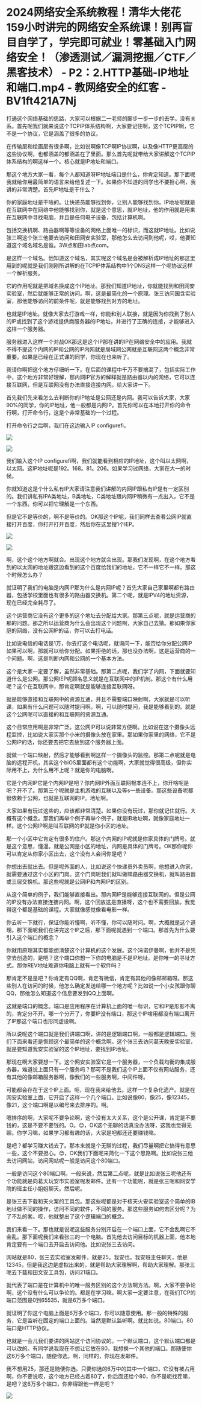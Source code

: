 # 2024网络安全系统教程！清华大佬花159小时讲完的网络安全系统课！别再盲目自学了，学完即可就业！零基础入门网络安全！（渗透测试／漏洞挖掘／CTF／黑客技术） - P2：2.HTTP基础-IP地址和端口.mp4 - 教网络安全的红客 - BV1ft421A7Nj

打通这个网络基础的思路，大家可以根据二一老师的脚步一步一步的去学。没有关系。首先呢我们就来说这个TCPIP体系结构啊，大家要记住啊，这个TCPIP啊，它不是一个协议，它是涵盖了很多的协议。

在传输层和绘画层有很多啊，比如说啊像TCP啊IP协议啊，以及像HTTP更高层的这些协议啊，也都涵盖的都涵盖在了里面。那么首先呢就带给大家讲解这个TCPIP体系结构的啊这样一个。核心就是IP地址和端口。

那这个地方大家一看，每个人都知道呀IP地址端口是什么，你肯定知道。那下面呢我就给你用最简单的语言来给他复述一下。如果你不知道的同学也不要担心啊，我讲的非常清楚。首先IP地址是干什么？

你的家庭地址是干啥的。让快递员能够找到你，让别人能够找到你。IP地址呢就是在互联网中在网络中他能够找到你，就是这个意思，就IP地址，他的作用就是用来在互联网中寻找电脑，并且是任何电子设备，包括计算机啊。

包括交换机啊、路由器啊等等设备的网络上面唯一的标识，而这就IP地址。比如说张三啊这个张三他要去访问和田网安实验室，那他怎么去访问到他呢，哎，他要知道这个域名域名是谁。3W点和田lab点com。

是这样一个域名。他知道这个域名，其实呢这个域名是会被解析成IP地址的那这里用到的呢就是我们刚刚所讲解的在TCPIP体系结构中1个DNS这样一个呃协议这样一个解析服务。

它的作用呢就是把域名换成这个IP地址。那我们知道IP地址，你就能找到和田网安实验室，然后就能够正常的访问。啊，这是最简化的一个原理。张三访问国含实验室，那他能够访问的前条件呢，就是能够找到对方的地址。

也就是IP地址。就像大家去打游戏一样，你能和别人联接，就是因为你找到了别人的IP或找到了这个游戏提供商服务器的IP地址，并进行了正确的连接，才能够进入这样一个服务器。

服务器进入这样一个对战OK那这是这个IP那在讲的IP在网络安全中的应用。我就不得不提这个内网的IP和公网的IP内网就是局域网公网就是互联网这两个概念非常重要。如果是已经在正式课的同学，你现在也来听了。

我请你啊把这个地方仔细听一下。在后面的课程中千万不要搞混了，包括实际工作中，这个地方非常好理解，那内网IP官方的解释就是路由器以内的网络，它可以连接互联网，但是互联网没有办法直接连接内网。给大家讲一下。

首先我们先来看怎么去判断你的IP地址是公网还是内网。我可以告诉大家，大家90%的同学，你的IP地址，他一般都是内网IP。首先你可以在本地打开你的命令行啊，打开命令行，这是个非常基础的一个过程。

打开命令行之后啊，我们在这边输入IP configurefi。

![](img/864243f76fcb6f049143cc44b7bd70f9_1.png)

![](img/864243f76fcb6f049143cc44b7bd70f9_2.png)

我们输入这个IP configurefi啊，我们就能看到相应的IP地址，这个叫以太网啊，以太网。这IP地址呢是192。168。81。206。如果学习过网络，大家在大一的时候。

你就知道这是个什么私有IP大家请注意我们讲解的内网IP跟私有IP是有一定区别的。我们讲私有IPA类地址，B类地址，C类地址跟内网IP稍微有一点出入，它不是一个东西。你可以把它理解是一个东西。

但是它不是等价的，啊不是等价的。OK那这个IP呢，我们同样去查看公网IP就直接打开百度，你打开打开百度，然后你在这里搜1个IEP。



![](img/864243f76fcb6f049143cc44b7bd70f9_4.png)

![](img/864243f76fcb6f049143cc44b7bd70f9_5.png)

啊，这个这个地方啊就会。出现这个地方就会出现。那我们发现啊，在这个地方看到的以太网的地址跟这边看到的这个百度给我们的地址，它不一样它不一样。那这个时候怎么办？

就证明了我们的电脑是内网IP那为什么是内网IP呢？首先大家自己家里啊都有路由器，包括学校里面也有很多的路由器交换机。第二个呢，就是IPV4的地址资源，现在已经完全耗尽了。

这个运营商它没有这个更多的这个地址去分配给大家。那第三点呢，就是运营商的那的问题。那之所以运营商为什么会出现这个问题啊，大家自己去猜。那如果你家庭的网络，没有公网IP的话，你可以去打电话。

比如说电信的电话是1万，你去打这个电话呢，就询问一下，能否给你分配公网IP如果可以啊，那就可以给你分配。如果拒绝的话，那也没办法啊，这是运营商的一个问题。啊，这是判断内网和公网的一个基本方法。

这个是大家一定要了解，虽然非常基础。那第二点呢，我们学了内网，下面就要知道什么是公网。那公网IEP呢顾名思义就是在互联网中的IP机制。那这个有什么用呢？这个在互联网中，那肯定啊就是能够连接互联网呀。

就是能够直接和互联网中的资源互通，并且不需要端口映射啊，大家就是可以听课，如果有什么问题可以随时提问啊。啊，可以随时提问，我是能够看到的。就是这个公网呢可以直接的和互联网的资源互通。

这个日常应用啊是非常广泛。这公网IP可以说非常方便啊。比如说在这个摄像头远程监控，比如说大家买那个小米的摄像头放在家里。那如果你家里的网络，它不是公网IP的话，你还要去把它去放到这个服务器上面。

就做一个端口映射，然后才能够看到啊这样一个摄像头的监控。那第二点呢就是电脑的远程开机，其实这个biOS里面都有这个功能啊，大家就觉得很高级，但你实际用不上，为什么用不上呢？就是你的电脑啊。

它是个内网IP它是个内网IP是吧？你内网IP外面互联网根本连不上，你开啥呢是吧？开不了。那第三个呢就是主机游戏的互联以及等s一些设备。那这些设备呢都很依赖于公网，也就是互联网的IP。地址啊。

大家如果有玩过这些的，应该都非常清楚。如果你没有玩过，那你就记住就行。大概有这个概念。那我们再举个例子再举个例子，就是IB地址啊，就像家庭地址一样。这个公网IP啊是叫互联网的IP就是你小区的地址。

那一个小区中它肯定有很多的住户。那这个内网的IP呢就是你家具体的门牌号。就是这个意思，懂漫。就是公网是小区的地址，内网是具体的门牌号。OK那你呢你可以肯定从你家小区出去，这个没有人会问你是吧？

你想出去就出去。但是呢外面的人，比如说这个快递员外卖员啊，他想进入你家，就需要通过这个小区的门岗。这个门岗呢我们就叫做嘛路由器交换机，就叫路由器或三层交换机。那这些呢就是公网IP和内网IP的区别。

从这个简单的例子，我们能够直接看出。那内网IP是能够连接互联网的。但是公网的IP没有办法直接连接内网。啊，这个回放这是直播呀，这个也不需要回放。我觉得这个都是基础的课程。大家就像感觉像看电影一样。

你去听一下就行，保证你能听懂啊，听不懂，你可以随时问。啊，大概就是这个道理。那下面呢我们在讲完这个IP之后，那下面呢就遇到一个端口。那首先为什么要引入这个端口的概念？

你就用原理其实都能想清楚这个计算机的这个发展。这个冯诺伊曼啊，他并不是凭空去创造的，是吧？这个端口你想一下你的电脑是不是IP地址。是你唯一的寻址方式。那你REV地址难道你电脑上就有一个软件吗？

那肯定不是是吧？你肯定有QQ啊，肯定有微信，肯定有其他的像邮邮箱呀。那这些别人在访问的时候，他怎么确定发送给哪一个地方呢？比如说一个小女孩跟你聊QQ，那他怎么知道这个信息要发到QQ上面啊。

这就是端口的概念。端口是应用程序在计算机上面的唯一标识，它和IP是形影不离的，肯定分不开。哪一个分开了，你要IP没有端口，那这个IP啥用都没有端口离开了IP那这个端口也形同虚设啊。

所以说呢这个端口就是我们讲端口啊，讲的是逻辑端口啊，一般都是逻辑端口。我们下面来看还是恢顾这个最简单的这个概念啊。这个张三去访问葛天晚安实验室，就是要知道我安实验室的这个IP地址，要找到IP地址。

那现在啊大家要想一下。这个网安实验室它是一个服务器，一个负载均衡的集成服务器，难道说上面只有一个服务吗？那可不是我们这个IP上面不仅有网站服务，还有其他的像邮箱服务器啊，像我们的一些服务啊，中间件呀。

可能都会存在于这个IP上面。呃，现在我来给他去。这样一个复杂化遗产。就是在网安实验室上面，它开启了这样一个几个端口。比如说像80，像25，像12345，像21，这个端口啊是以编号来去排序的。啊。

嗯排序的啊，大家呢不要争论啊，这个没有太大关系，这个是公开课，肯定是不要钱的，这是不要不要钱的。O。😊，OK这个无聊的话真没办法呀，这我也觉得无聊。你学习嘛，如果学习都有趣的话，大家是吧都还还要赚钱嘛。

是吧？都学习赚大钱去了。那本来就是个无聊的过程，我们尽量啊把它搞得有意思一些，这个不要担心。😊，OK我们下面呢来简化一下这个思路啊。比如说张三他去访问网站，访问网站呢一般是访问这个80端口。

一般是访问这个80端口啊。一般来说，然后第二点呢，就是比如说张三呢他还有个功能就是向葛天玩安市实验室呢发邮件。还有一个功能呢，就是张三呢和网安学院的班主任小姐姐聊天。然后呢。

是张三去下载和天火案的工具包。那这些呢都是对于核天火安实验室这个简单的IB地址做不同的操作，访问不同的软件，不同的服务。那这些服务如何去区分呢？为了不乱的套。哎，他就整出了这个逻辑端口的概念。

我们来看一下。那也就是说呢这些服务分别开启在一个端口上面，它不会乱啊它不会乱。那下面呢我们来看张三的一个电脑。首先他去访问目标的机器上面，他本地肯定要有一个端口去开启去访问他。比如说张三去访问。

网站就是80，张三去实验室发邮件，就是25。我安也。我安班主任聊天，他是12345，但是我这边是虚拟出来的，就是帮助大家理解啊，帮助大家理解。那张三呢去下载和田文安工具包，访问21端口。

就代表了端口是在计算机中的唯一服务区别的这个方法啊方法。啊，大家不要争论啊，这个没有什么可以争论的。都是在学习嘛。啊大家一定要注意，在我们TCP的端口范围是0到65535，就是6万多个端口。

就证明了你这个电脑上面是6万多个端口，你可以随意使用。那一般的特殊的服务，它是监听在固定的端口上面的。当然是默认监听啊。就比如说。80端口。80端口是HTTP协议。

也就是一会儿我们要讲的网站这个访问协议的。一个默认端口，这个默认端口都是可以改的。有同学说我现在不想让它放在80，我想换一个其他的端口。那随便你这6万多个端口，随便你选。啊，同样的，你现在发邮件。

我不想用25，那还是随便你选。只要你选的6万中的其中一个端口，它没有被占用啊，你不要说哎，这个地方已经占着80了，你后面还给个80，你不是呃找茬嘛，是吧？这6万多个端口，你非得跟他一样是吧？



![](img/864243f76fcb6f049143cc44b7bd70f9_7.png)
